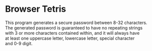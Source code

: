 # Browser Tetris
This program generates a secure password between 8-32 characters. <br />
The generated password is guaranteed to have no repeating strings <br />
with 3 or more characters contained within, and it will always have <br />
at least one uppercase letter, lowercase letter, special character <br />
and 0-9 digit.
